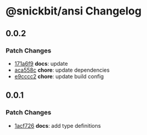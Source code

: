 # @snickbit/ansi Changelog

## 0.0.2

### Patch Changes

- [171a6f9](https://github.com/snickbit/ansi/commit/171a6f9) **docs**:  update
- [aca558c](https://github.com/snickbit/ansi/commit/aca558c) **chore**:  update dependencies
- [e9cccc2](https://github.com/snickbit/ansi/commit/e9cccc2) **chore**:  update build config


## 0.0.1

### Patch Changes

- [1acf726](https://github.com/snickbit/ansi/commit/1acf726) **docs**:  add type definitions

